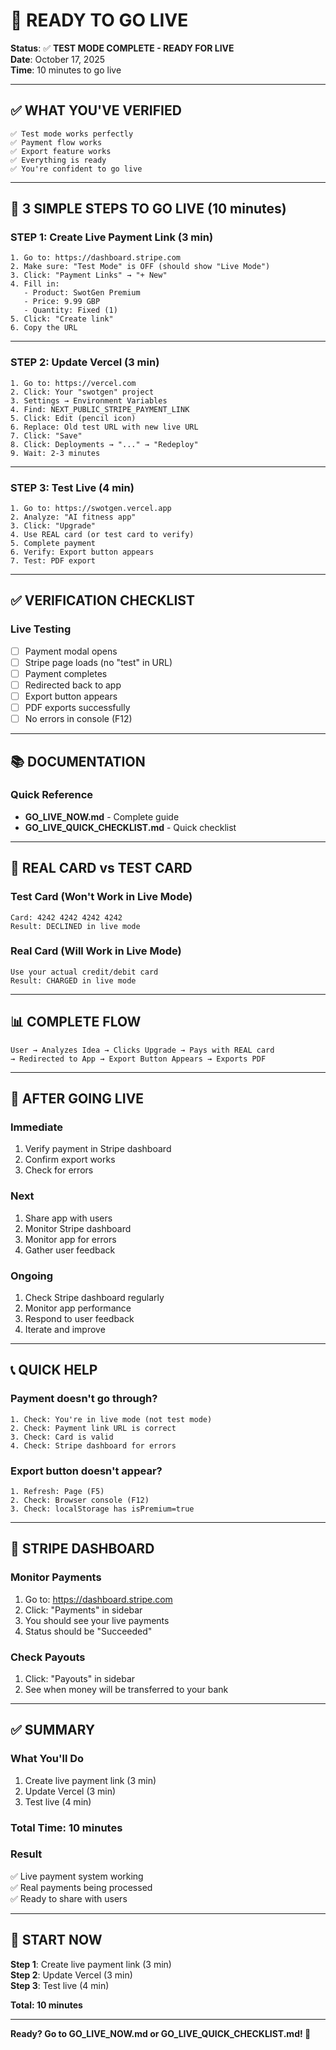 # 🚀 READY TO GO LIVE

**Status**: ✅ **TEST MODE COMPLETE - READY FOR LIVE**  
**Date**: October 17, 2025  
**Time**: 10 minutes to go live

---

## ✅ WHAT YOU'VE VERIFIED

```
✅ Test mode works perfectly
✅ Payment flow works
✅ Export feature works
✅ Everything is ready
✅ You're confident to go live
```

---

## 🎯 3 SIMPLE STEPS TO GO LIVE (10 minutes)

### STEP 1: Create Live Payment Link (3 min)

```
1. Go to: https://dashboard.stripe.com
2. Make sure: "Test Mode" is OFF (should show "Live Mode")
3. Click: "Payment Links" → "+ New"
4. Fill in:
   - Product: SwotGen Premium
   - Price: 9.99 GBP
   - Quantity: Fixed (1)
5. Click: "Create link"
6. Copy the URL
```

---

### STEP 2: Update Vercel (3 min)

```
1. Go to: https://vercel.com
2. Click: Your "swotgen" project
3. Settings → Environment Variables
4. Find: NEXT_PUBLIC_STRIPE_PAYMENT_LINK
5. Click: Edit (pencil icon)
6. Replace: Old test URL with new live URL
7. Click: "Save"
8. Click: Deployments → "..." → "Redeploy"
9. Wait: 2-3 minutes
```

---

### STEP 3: Test Live (4 min)

```
1. Go to: https://swotgen.vercel.app
2. Analyze: "AI fitness app"
3. Click: "Upgrade"
4. Use REAL card (or test card to verify)
5. Complete payment
6. Verify: Export button appears
7. Test: PDF export
```

---

## ✅ VERIFICATION CHECKLIST

### Live Testing
- [ ] Payment modal opens
- [ ] Stripe page loads (no "test" in URL)
- [ ] Payment completes
- [ ] Redirected back to app
- [ ] Export button appears
- [ ] PDF exports successfully
- [ ] No errors in console (F12)

---

## 📚 DOCUMENTATION

### Quick Reference
- **GO_LIVE_NOW.md** - Complete guide
- **GO_LIVE_QUICK_CHECKLIST.md** - Quick checklist

---

## 🎯 REAL CARD vs TEST CARD

### Test Card (Won't Work in Live Mode)
```
Card: 4242 4242 4242 4242
Result: DECLINED in live mode
```

### Real Card (Will Work in Live Mode)
```
Use your actual credit/debit card
Result: CHARGED in live mode
```

---

## 📊 COMPLETE FLOW

```
User → Analyzes Idea → Clicks Upgrade → Pays with REAL card
→ Redirected to App → Export Button Appears → Exports PDF
```

---

## 🎉 AFTER GOING LIVE

### Immediate
1. Verify payment in Stripe dashboard
2. Confirm export works
3. Check for errors

### Next
1. Share app with users
2. Monitor Stripe dashboard
3. Monitor app for errors
4. Gather user feedback

### Ongoing
1. Check Stripe dashboard regularly
2. Monitor app performance
3. Respond to user feedback
4. Iterate and improve

---

## 📞 QUICK HELP

### Payment doesn't go through?
```
1. Check: You're in live mode (not test mode)
2. Check: Payment link URL is correct
3. Check: Card is valid
4. Check: Stripe dashboard for errors
```

### Export button doesn't appear?
```
1. Refresh: Page (F5)
2. Check: Browser console (F12)
3. Check: localStorage has isPremium=true
```

---

## 🎯 STRIPE DASHBOARD

### Monitor Payments
1. Go to: https://dashboard.stripe.com
2. Click: "Payments" in sidebar
3. You should see your live payments
4. Status should be "Succeeded"

### Check Payouts
1. Click: "Payouts" in sidebar
2. See when money will be transferred to your bank

---

## ✅ SUMMARY

### What You'll Do
1. Create live payment link (3 min)
2. Update Vercel (3 min)
3. Test live (4 min)

### Total Time: 10 minutes

### Result
✅ Live payment system working  
✅ Real payments being processed  
✅ Ready to share with users  

---

## 🚀 START NOW

**Step 1**: Create live payment link (3 min)  
**Step 2**: Update Vercel (3 min)  
**Step 3**: Test live (4 min)  

**Total: 10 minutes**

---

**Ready? Go to GO_LIVE_NOW.md or GO_LIVE_QUICK_CHECKLIST.md! 🚀**

